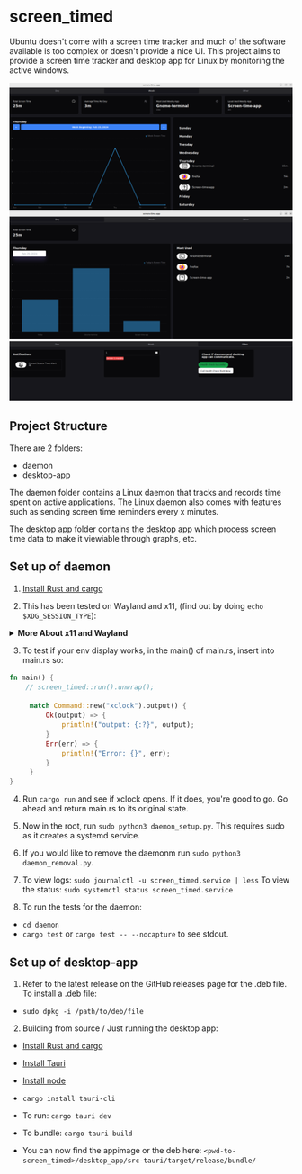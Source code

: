 # screen_timed

Ubuntu doesn't come with a screen time tracker and much of the software available is too complex or doesn't provide a nice UI. This project aims to provide a screen time tracker and desktop app for Linux by monitoring the active windows.

![Screenshot 1](/docs/screenshots/week-screenshot.png)
![Screenshot 2](/docs/screenshots/day-screenshot.png)
![Screenshot 3](/docs/screenshots/other-screenshot.png)

## Project Structure

There are 2 folders:

- daemon
- desktop-app

The daemon folder contains a Linux daemon that tracks and records time spent on active applications. The Linux daemon also comes with features such as sending screen time reminders every x minutes.

The desktop app folder contains the desktop app which process screen time data to make it viewiable through graphs, etc.

## Set up of daemon

1. [Install Rust and cargo](https://www.rust-lang.org/tools/install)

2. This has been tested on Wayland and x11, (find out by doing `echo $XDG_SESSION_TYPE`):
<details>
<summary><b>More About x11 and Wayland</b></summary>

- This program has worked on a PC using wayland and Ubuntu but I run this daily on a PC using x11 and Ubuntu.
  - If you have a Nvidia graphics driver, you should probably use x11 over wayland if you aren't already (greater compatability). I was using wayland leading to errors getting the active window.

To switch to x11 on Ubuntu:

    - Go to settings > Colours (Device Colour Profiles) > Select `Standard Space - sRGB`
    - Edit `/etc/gdm3/custom.conf` and uncomment `WaylandEnable=false`
    - `sudo reboot`

If anything goes wrong, just undo this line: - Edit `/etc/gdm3/custom.conf` and uncomment `WaylandEnable=false`
and you should be back on wayland.

</details>

3.  To test if your env display works, in the main() of main.rs, insert into main.rs so:

```rust
fn main() {
    // screen_timed::run().unwrap();

     match Command::new("xclock").output() {
         Ok(output) => {
             println!("output: {:?}", output);
         }
         Err(err) => {
             println!("Error: {}", err);
         }
     }
}
```

4. Run `cargo run` and see if xclock opens. If it does, you're good to go. Go ahead and return main.rs to its original state.

5. Now in the root, run `sudo python3 daemon_setup.py`. This requires sudo as it creates a systemd service.

6. If you would like to remove the daemonm run `sudo python3 daemon_removal.py`.

7. To view logs:
   `sudo journalctl -u screen_timed.service | less`
   To view the status:
   `sudo systemctl status screen_timed.service`

8. To run the tests for the daemon:

- `cd daemon`
- `cargo test` or `cargo test -- --nocapture` to see stdout.

## Set up of desktop-app

1. Refer to the latest release on the GitHub releases page for the .deb file.
   To install a .deb file:

- `sudo dpkg -i /path/to/deb/file`

2. Building from source / Just running the desktop app:

- [Install Rust and cargo](https://www.rust-lang.org/tools/install)
- [Install Tauri](https://tauri.app/)
- [Install node](https://github.com/nvm-sh/nvm)
- `cargo install tauri-cli`
- To run:
  `cargo tauri dev`

- To bundle:
  `cargo tauri build`

- You can now find the appimage or the deb here: `<pwd-to-screen_timed>/desktop_app/src-tauri/target/release/bundle/`
